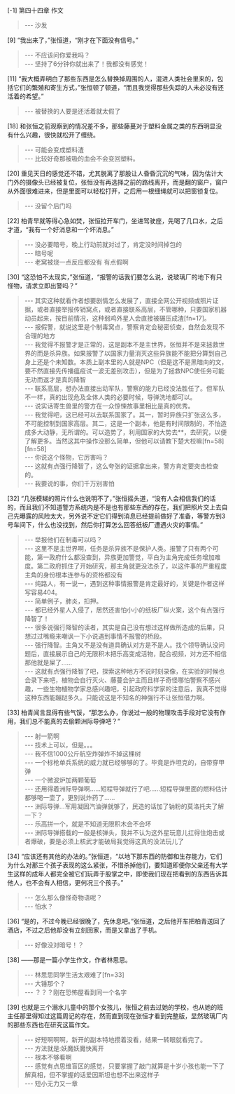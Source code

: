 
[-1] 第四十四章 作文
>--- 沙发<br>

[9] “我出来了，”张恒道，“刚才在下面没有信号。”
>--- 不应该问你爱我吗？<br>
>--- 坚持了6分钟你就出来了！我都没有感觉！<br>

[11] “我大概弄明白了那些东西是怎么替换掉周围的人，混进人类社会里来的，包括它们的繁殖和寄生方式，”张恒顿了顿道，“而且我觉得那些失踪的人未必没有还活着的希望。”
>--- 被替换的人要是还活着就太假了<br>

[18] 和张恒之前观察到的情况差不多，那些藤蔓对于塑料金属之类的东西明显没有什么兴趣，很快就松开了缠绕。
>--- 可能会变成塑料渣<br>
>--- 比较好奇那被吸的血会不会变回塑料。<br>

[20] 重见天日的感觉还不错，尤其脱离了那股让人昏昏沉沉的气味，因为估计大门外的摄像头已经被复位，张恒没有再选择之前的路线离开，而是翻的窗户，窗户从外面很难进来，但是里面可以轻松打开，之后用一根细绳就可以把窗锁复位。
>--- 没留个后门吗<br>

[22] 柏青早就等得心急如焚，张恒拉开车门，坐进驾驶座，先喝了几口水，之后才道，“我有一个好消息和一个坏消息。”
>--- 没必要暗号，晚上行动前就对过了，肯定没时间掉包的<br>
>--- 暗号呢<br>
>--- 老窝被烧一点反应都没有 有点假啊<br>

[30] “这恐怕不太现实，”张恒道，“报警的话我们要怎么说，说玻璃厂的地下有只怪物，请求立即出警吗？”
>--- 其实这种就看作者想要剧情怎么发展了，直接全网公开视频或照片证据，或者直接举报传销窝点，或者直接联系高层，不管哪种，只要国家机器动员起来，按目前情况，这种弱鸡外星人会直接被碾压成渣[fn=17]。<br>
>--- 报假警，就说这里是个制毒窝点，警察肯定会秘密侦查，自然会发现不合理的地方<br>
>--- 我觉得不报警才是正常的，这是副本不是主世界，张恒并不是来拯救世界的而是杀异族。如果报警了以国家力量消灭这些异族能不能把分算到自己身上还是个未知数。本质上副本里的人就是NPC（但是这不是黑暗向的文，要不然直接先传播瘟疫试一波无差别攻击），但是为了拯救NPC使任务可能无功而返才是真的降智<br>
>--- 联系高层，想办法直接出动军队，警察的能力已经没法胜任了。但军队不一样，真的出现危及全体人类的必要时候，导弹洗地都可以。<br>
>--- 说实话寄生兽里的警方在一众惊悚故事里相比是真的优秀。<br>
>--- 我觉得吧，这已经可以去联系国家了。其一，暂时异族只扩张这么多，不可能控制到国家高层。其二，这是一个副本，他是有时间限制的，不怕造成多大动静，无所谓的。可以造势了，利用国家的大势去**，去研究，以便了解更多。当然这其中操作没那么简单，但他可以请教下楚大校嘛[fn=58][fn=58]<br>
>--- 你说这个怪物，它厉害吗？<br>
>--- 这就有点强行降智了，这么夸张的证据拿出来，警方肯定要突击检查的。<br>
>--- 我要说的事，你们千万别害怕<br>

[32] “几张模糊的照片什么也说明不了，”张恒摇头道，“没有人会相信我们的话的，而且我们不知道警方系统内是不是也有那些东西的存在，我们把照片交上去自己先曝露的风险太大，另外说不定它们得到消息已经提前做好了准备，等警方到3号车间下，什么也没找到，然后你打算怎么回答纸板厂遭遇火灾的事情。”
>--- 举报他们在制毒可以吗？<br>
>--- 这里不是主世界啊，任务是杀异族不是保护人类。报警了只有两个可能，第一政府什么都没查到，异族更加警觉，平白为主角完成任务增加难度。第二政府抓住了开始研究，那主角就更没法杀了，以这件事的严重程度主角的身份根本连参与的资格都没有<br>
>--- 纯路人，有一说一，遇到这种事情报警是肯定最好的，关键是作者这样写容易404。<br>
>--- 简单例子，肺炎，扣押。<br>
>--- 都已经外星人入侵了，居然还害怕小小的纸板厂纵火案，这个有点强行降智了！<br>
>--- 很多说强行降智的读者，其实是自己没有想过这样做所造成的后果，只想过过嘴瘾来嘲讽一下小说遇到事情不报警的桥段。<br>
>--- 强行降智。主角又不是没有道具确认对方是不是人。找个领导确认没问题后，直接展示自己的无限积木把乐高变成活物，配合视频，对方还不相信那他就是屎了……<br>
>--- 这就有点强行降智了吧，探索这种地方不说时刻录像，在实验的时候也会录下来吧，植物会自行灭火、藤蔓会护主而且样子奇怪哪怕警察不感兴趣，一些生物植物学家总感兴趣吧，引起政府科学家的注意后，我真不觉得这种东西能蹦跶多久。只能说这是不知名的神强行不让张恒借力啊。<br>

[33] 柏青闻言显得有些气馁，“那怎么办，你说过一般的物理攻击手段对它没有作用，我们总不能真的去偷颗洲际导弹吧？”
>--- 射一箭啊<br>
>--- 技术上可以，但是。。。<br>
>--- 我不信1000公斤航空炸弹炸不掉这棵树<br>
>--- 一个标枪单兵系统的威力就已经够够的了。毕竟是炸坦克的，自带穿甲弹<br>
>--- 一个微波炉加两颗葡萄<br>
>--- 还用得着洲际导弹啊……短程导弹就行了吧……短程导弹里面的燃料估计都够喝一壶了，更别说炸药了……<br>
>--- 洲际导弹…军用凝固汽油弹就够了，民造的话加了钠粉的莫洛托夫了解一下？<br>
>--- 乐高拼一个，就是不知道无限积木会不会坏<br>
>--- 洲际导弹搭载的一般是核弹头，我并不认为这外星玩意儿扛得住炮击或者爆破，要是必须上核武才能破局我觉得这真的没法玩儿了<br>

[34] “应该还有其他的办法的。”张恒道，“以地下那东西的防御和生存能力，它们为什么对那三个孩子表现的这么紧张，不惜杀掉他们，要知道即便你父亲还有大学生这样的成年人都完全被它们玩弄于股掌之中，即使我们现在把看到的东西告诉其他人，也不会有人相信，更何况三个孩子。”
>--- 怎么那么像怪奇物语呢？<br>
>--- 怕水？<br>

[36] “是的，不过今晚已经很晚了，先休息吧。”张恒道，之后他开车把柏青送回了酒店，不过之后他却没有立刻回家，而是又拿出了手机。
>--- 好像没对暗号！？<br>

[38] ——那是一篇小学生作文，作者林思思。
>--- 林思思同学生活太艰难了[fn=33]<br>
>--- 大锤那个？<br>
>--- ？？？刚在恐怖屋看到同一个名字<br>

[39] 也就是三个溺水儿童中的那个女孩儿，张恒之前去过她的学校，也从她的班主任那里得知过这篇周记的存在，然而直到现在张恒才看到完整版，显然玻璃厂内的那些东西也在研究这篇作文。
>--- 好短啊啊啊，新开的副本特地攒着没看，结果一转眼就看完了。<br>
>--- 方法就是:妖魔妖魔快离开<br>
>--- 根本不够看啊<br>
>--- 感觉有点思维盲区的感觉，只要掌握了敲门就算是十岁小孩也能一下了解真相，但不掌握的话爱因斯坦也想不出来这样子<br>
>--- 短小无力又一章<br>
